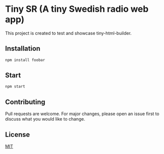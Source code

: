 # Tiny SR (A tiny Swedish radio web app)

This project is created to test and showcase tiny-html-builder.

## Installation


```bash
npm install foobar
```

## Start

```bash
npm start
```

## Contributing
Pull requests are welcome. For major changes, please open an issue first to discuss what you would like to change.

## License
[MIT](https://choosealicense.com/licenses/mit/)